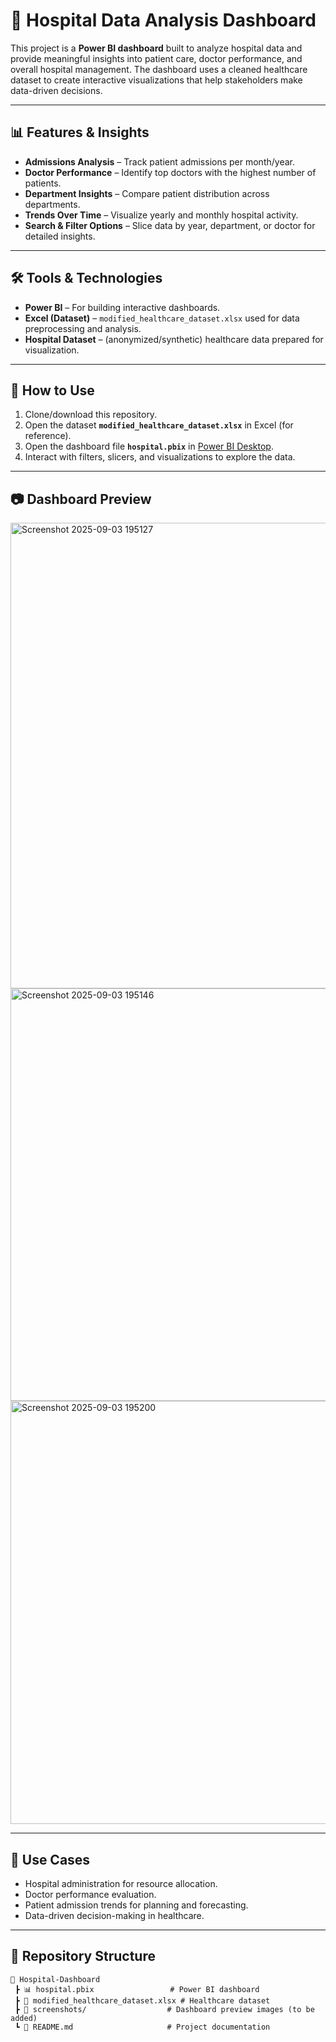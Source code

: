 # 🏥 Hospital Data Analysis Dashboard

This project is a **Power BI dashboard** built to analyze hospital data and provide meaningful insights into patient care, doctor performance, and overall hospital management. The dashboard uses a cleaned healthcare dataset to create interactive visualizations that help stakeholders make data-driven decisions.  

---

## 📊 Features & Insights
- **Admissions Analysis** – Track patient admissions per month/year.  
- **Doctor Performance** – Identify top doctors with the highest number of patients.  
- **Department Insights** – Compare patient distribution across departments.  
- **Trends Over Time** – Visualize yearly and monthly hospital activity.  
- **Search & Filter Options** – Slice data by year, department, or doctor for detailed insights.  

---

## 🛠 Tools & Technologies
- **Power BI** – For building interactive dashboards.  
- **Excel (Dataset)** – `modified_healthcare_dataset.xlsx` used for data preprocessing and analysis.  
- **Hospital Dataset** – (anonymized/synthetic) healthcare data prepared for visualization.  

---

## 🚀 How to Use
1. Clone/download this repository.  
2. Open the dataset **`modified_healthcare_dataset.xlsx`** in Excel (for reference).  
3. Open the dashboard file **`hospital.pbix`** in [Power BI Desktop](https://powerbi.microsoft.com/desktop/).  
4. Interact with filters, slicers, and visualizations to explore the data.  

---

## 📷 Dashboard Preview
<img width="1457" height="745" alt="Screenshot 2025-09-03 195127" src="https://github.com/user-attachments/assets/ad444813-5f32-437d-bd07-3c5f2b1b0d50" />
<img width="1458" height="660" alt="Screenshot 2025-09-03 195146" src="https://github.com/user-attachments/assets/68fe8c1b-b3d1-45d0-bc65-06e0c0888f0c" />
<img width="1459" height="677" alt="Screenshot 2025-09-03 195200" src="https://github.com/user-attachments/assets/6d872581-429c-44a8-b57e-2195f83634f8" />

---

## 📌 Use Cases
- Hospital administration for resource allocation.  
- Doctor performance evaluation.  
- Patient admission trends for planning and forecasting.  
- Data-driven decision-making in healthcare.  

---

## 📂 Repository Structure
```
📁 Hospital-Dashboard
 ┣ 📊 hospital.pbix                 # Power BI dashboard
 ┣ 📑 modified_healthcare_dataset.xlsx # Healthcare dataset
 ┣ 📸 screenshots/                  # Dashboard preview images (to be added)
 ┗ 📄 README.md                     # Project documentation
```
